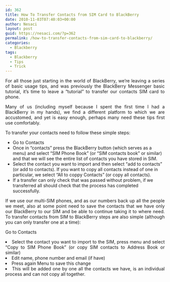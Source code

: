 ```yaml
---
id: 362
title: How To Transfer Contacts from SIM Card to BlackBerry
date: 2010-11-03T07:40:03+00:00
author: Nesaci
layout: post
guid: https://nesaci.com/?p=362
permalink: /how-to-transfer-contacts-from-sim-card-to-blackberry/
categories:
  - Blackberry
tags:
  - Blackberry
  - Tips
  - Trick
---
```

<p style="text-align: justify;">
  For all those just starting in the world of BlackBerry, we&#8217;re leaving a series of basic usage tips, and was previously the BlackBerry Messenger basic tutorial, it&#8217;s time to leave a &#8220;tutorial&#8221; to transfer our contacts SIM card to phone.
</p>

<p style="text-align: justify;">
  Many of us (including myself because I spent the first time I had a BlackBerry in my hands), we find a different platform to which we are accustomed, and yet is easy enough, perhaps many need these tips first use comfortably.
</p>

<p style="text-align: justify;">
  To transfer your contacts need to follow these simple steps:
</p>

  * Go to Contacts
  * Once in &#8220;contacts&#8221; press the BlackBerry button (which serves as a menu) and select &#8220;SIM Phone Book&#8221; (or &#8220;SIM contacts book&#8221; or similar) and that we will see the entire list of contacts you have stored in SIM.
  * Select the contact you want to import and then select &#8220;add to contacts&#8221; (or add to contacts). If you want to copy all contacts instead of one in particular, we select &#8220;All to coppy Contacts&#8221; (or copy all contacts).
  * If a transfer can only check that was passed without problem, if we transferred all should check that the process has completed successfully.

<p style="text-align: justify;">
  If we use our multi-SIM phones, and as our numbers back up all the people we meet, also at some point need to save the contacts that we have only our BlackBerry to our SIM and be able to continue taking it to where need. To transfer contacts from SIM to BlackBerry steps are also simple (although you can only transfer one at a time):
</p>

<p style="text-align: justify;">
  Go to Contacts
</p>

<li style="text-align: justify;">
  Select the contact you want to import to the SIM, press menu and select &#8220;Copy to SIM Phone Book&#8221; (or copy SIM contacts to Address Book or similar)
</li>
<li style="text-align: justify;">
  Edit name, phone number and email (if have)
</li>
<li style="text-align: justify;">
  Press again Menu to save this change
</li>
<li style="text-align: justify;">
  This will be added one by one all the contacts we have, is an individual process and can not copy all together.
</li>